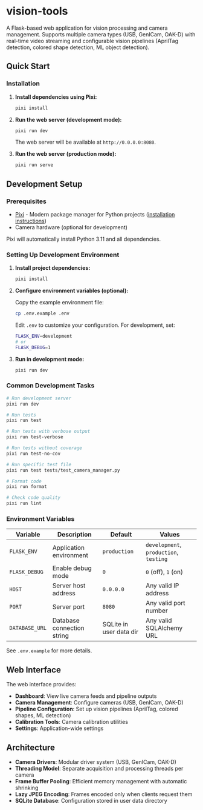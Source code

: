 # vision-tools

A Flask-based web application for vision processing and camera management. Supports multiple camera types (USB, GenICam, OAK-D) with real-time video streaming and configurable vision pipelines (AprilTag detection, colored shape detection, ML object detection).

## Quick Start

### Installation

1. **Install dependencies using Pixi:**
   ```bash
   pixi install
   ```

2. **Run the web server (development mode):**
   ```bash
   pixi run dev
   ```

   The web server will be available at `http://0.0.0.0:8080`.

3. **Run the web server (production mode):**
   ```bash
   pixi run serve
   ```

## Development Setup

### Prerequisites

- [Pixi](https://pixi.sh) - Modern package manager for Python projects ([installation instructions](https://pixi.sh/latest/#installation))
- Camera hardware (optional for development)

Pixi will automatically install Python 3.11 and all dependencies.

### Setting Up Development Environment

1. **Install project dependencies:**
   ```bash
   pixi install
   ```

2. **Configure environment variables (optional):**

   Copy the example environment file:
   ```bash
   cp .env.example .env
   ```

   Edit `.env` to customize your configuration. For development, set:
   ```bash
   FLASK_ENV=development
   # or
   FLASK_DEBUG=1
   ```

3. **Run in development mode:**
   ```bash
   pixi run dev
   ```

### Common Development Tasks

```bash
# Run development server
pixi run dev

# Run tests
pixi run test

# Run tests with verbose output
pixi run test-verbose

# Run tests without coverage
pixi run test-no-cov

# Run specific test file
pixi run test tests/test_camera_manager.py

# Format code
pixi run format

# Check code quality
pixi run lint
```

### Environment Variables

| Variable | Description | Default | Values |
|----------|-------------|---------|--------|
| `FLASK_ENV` | Application environment | `production` | `development`, `production`, `testing` |
| `FLASK_DEBUG` | Enable debug mode | `0` | `0` (off), `1` (on) |
| `HOST` | Server host address | `0.0.0.0` | Any valid IP address |
| `PORT` | Server port | `8080` | Any valid port number |
| `DATABASE_URL` | Database connection string | SQLite in user data dir | Any valid SQLAlchemy URL |

See `.env.example` for more details.

## Web Interface

The web interface provides:
- **Dashboard**: View live camera feeds and pipeline outputs
- **Camera Management**: Configure cameras (USB, GenICam, OAK-D)
- **Pipeline Configuration**: Set up vision pipelines (AprilTag, colored shapes, ML detection)
- **Calibration Tools**: Camera calibration utilities
- **Settings**: Application-wide settings

## Architecture

- **Camera Drivers**: Modular driver system (USB, GenICam, OAK-D)
- **Threading Model**: Separate acquisition and processing threads per camera
- **Frame Buffer Pooling**: Efficient memory management with automatic shrinking
- **Lazy JPEG Encoding**: Frames encoded only when clients request them
- **SQLite Database**: Configuration stored in user data directory
